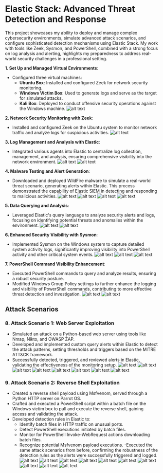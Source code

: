 # Elastic Stack: Advanced Threat Detection and Response

This project showcases my ability to deploy and manage complex cybersecurity environments, simulate advanced attack scenarios, and configure sophisticated detection mechanisms using Elastic Stack. My work with tools like Zeek, Sysmon, and PowerShell, combined with a strong focus on log analysis and alerting, highlights my preparedness to address real-world security challenges in a professional setting.


**1. Set Up and Managed Virtual Environments**:
  - Configured three virtual machines:
    - **Ubuntu Box**: Installed and configured Zeek for network security monitoring.
    - **Windows Victim Box**: Used to generate logs and serve as the target for simulated attacks.
    - **Kali Box**: Deployed to conduct offensive security operations against the Windows machine.
    ![alt text](<Images/1.VM Setup.png>)

**2. Network Security Monitoring with Zeek**:
  - Installed and configured Zeek on the Ubuntu system to monitor network traffic and analyze logs for suspicious activities.
  ![alt text](Images/2.Zeek-Setup.png)

**3. Log Management and Analysis with Elastic**:
  - Integrated various agents into Elastic to centralize log collection, management, and analysis, ensuring comprehensive visibility into the network environment.
  ![alt text](Images/4.Zeek-Logs-Query.png)
  ![alt text](Images/3.Zeek-Setup-Logs.png)

**4. Malware Testing and Alert Generation**:
  - Downloaded and deployed WildFire malware to simulate a real-world threat scenario, generating alerts within Elastic. This process demonstrated the capability of Elastic SIEM in detecting and responding to malicious activities.
  ![alt text](Images/5.Wildfire-Test-Malware.png)
  ![alt text](Images/6.1Elastic-Alerts-Wildfire-Malware.png)
  ![alt text](Images/6.2Elastic-Alerts-Wildfire-Malware-Query.png)
  ![alt text](Images/6.Elastic-Alerts-Wildfire-Malware-Details.png)

**5. Data Querying and Analysis**:
  - Leveraged Elastic's query language to analyze security alerts and logs, focusing on identifying potential threats and anomalies within the environment.
  ![alt text](Images/7.PowershellCommands.png)
  ![alt text](Images/7.1Query-Powershell-Commands.png)

**6. Enhanced Security Visibility with Sysmon**:
  - Implemented Sysmon on the Windows system to capture detailed system activity logs, significantly improving visibility into PowerShell activity and other critical system events.
  ![alt text](Images/8.Install-Configue-Sysmon.png)
  ![alt text](Images/8.1Sysmon-Elastic.png)
  ![alt text](Images/8.2Sysmon-Elastic-Query.png)

**7. PowerShell Command Visibility Enhancement**:
  - Executed PowerShell commands to query and analyze results, ensuring a robust security posture.
  - Modified Windows Group Policy settings to further enhance the logging and visibility of PowerShell commands, contributing to more effective threat detection and investigation.
  ![alt text](Images/9.Group-Policy-PowerShell.png)
  ![alt text](Images/9.1Command-Line-Visibility.png)

## Attack Scenarios

### 8. Attack Scenario 1: Web Server Exploitation
- Simulated an attack on a Python-based web server using tools like Nmap, Nikto, and OWASP ZAP.
- Developed and implemented custom query alerts within Elastic to detect the attack patterns, setting thresholds and triggers based on the MITRE ATT&CK framework.
- Successfully detected, triggered, and reviewed alerts in Elastic, validating the effectiveness of the monitoring setup.
![alt text](Images/10.Web-Server.png)
![alt text](Images/10.1Web-Server-Kali.png)
![alt text](Images/10.2Web-Server-Elastic.png)
![alt text](Images/11.Nikto-Scan.png)
![alt text](Images/11.Nmap-Scan.png)
![alt text](Images/11.OWASP-ZAP-Scan.png)
![alt text](Images/12.CustomQuerty.png)
![alt text](Images/12.4Alert-Triggered.png)

### 9. Attack Scenario 2: Reverse Shell Exploitation
- Created a reverse shell payload using Msfvenom, served through a Python HTTP server on Parrot OS.
- Crafted and executed a PowerShell script within a batch file on the Windows victim box to pull and execute the reverse shell, gaining access and validating the attack.
- Developed detection rules in Elastic to:
  - Identify batch files in HTTP traffic on unusual ports.
  - Detect PowerShell executions initiated by batch files.
  - Monitor for PowerShell Invoke-WebRequest actions downloading batch files.
  - Recognize potential Msfvenom payload executions.
-Executed the same attack scenarios from before, confirming the robustness of the detection rules as the alerts were successfully triggered and logged.
![alt text](Images/13.2BatShell.png)
![alt text](Images/13.1MSFVenom-Payload.png)
![alt text](Images/13.3Reverse-Shell.png)
![alt text](Images/13.4Elastic-Logs-Query.png)
![alt text](Images/14.0Alert-Bat-Files-HTTP.png)
![alt text](Images/14.1Alert-PowerShell-Execution-Bat.png)
![alt text](<Images/14.2PowerShell Invoke-WebRequest-Bat-Download.png>)
![alt text](Images/14.3Alert-MSFvenom.png)
![alt text](Images/15.1Alerts-Triggered.png)
![alt text](Images/15.2Alert-Triggered-Details.png)

